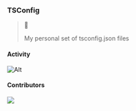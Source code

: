 ### TSConfig

>🎃<p>My personal set of tsconfig.json files</p>

#### Activity

![Alt](https://repobeats.axiom.co/api/embed/75c261c0da8ab4c8b4ff8c24192ecf77be7fc1e5.svg 'Repobeats analytics image')

#### Contributors

<a href = "https://github.com/nathan2slime/nathan2slime/graphs/contributors">
  <img src = "https://contrib.rocks/image?repo=nathan2slime/nathan2slime"/>
</a>
